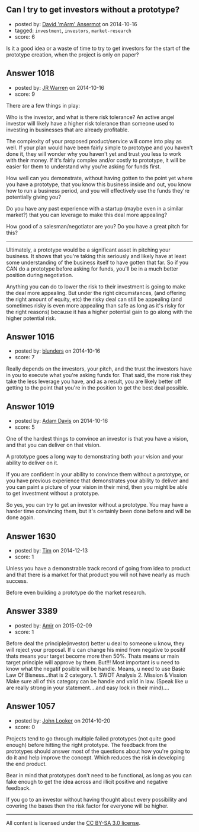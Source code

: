 ## Can I try to get investors without a prototype?

- posted by: [David 'mArm' Ansermot](https://stackexchange.com/users/412499/david-marm-ansermot) on 2014-10-16
- tagged: `investment`, `investors`, `market-research`
- score: 6

<p>Is it a good idea or a waste of time to try to get investors for the start of the prototype creation, when the project is only on paper?</p>



## Answer 1018

- posted by: [JR Warren](https://stackexchange.com/users/1866317/jr-warren) on 2014-10-16
- score: 9

<p>There are a few things in play:</p>

<p>Who is the investor, and what is there risk tolerance? An active angel investor will likely have a higher risk tolerance than someone used to investing in businesses that are already profitable.</p>

<p>The complexity of your proposed product/service will come into play as well. If your plan would have been fairly simple to prototype and you haven't done it, they will wonder why you haven't yet and trust you less to work with their money. If it's fairly complex and/or costly to prototype, it will be easier for them to understand why you're asking for funds first.</p>

<p>How well can you demonstrate, without having gotten to the point yet where you have a prototype, that you know this business inside and out, you know how to run a business period, and you will effectively use the funds they're potentially giving you?</p>

<p>Do you have any past experience with a startup (maybe even in a similar market?) that you can leverage to make this deal more appealing?</p>

<p>How good of a salesman/negotiator are you? Do you have a great pitch for this?</p>

<hr>

<p>Ultimately, a prototype would be a significant asset in pitching your business. It shows that you're taking this seriously and likely have at least some understanding of the business itself to have gotten that far. So if you CAN do a prototype before asking for funds, you'll be in a much better position during negotiation.</p>

<p>Anything you can do to lower the risk to their investment is going to make the deal more appealing.  But under the right circumstances, (and offering the right amount of equity, etc) the risky deal can still be appealing (and sometimes risky is even more appealing than safe as long as it's risky for the right reasons) because it has a higher potential gain to go along with the higher potential risk.</p>



## Answer 1016

- posted by: [blunders](https://stackexchange.com/users/216182/blunders) on 2014-10-16
- score: 7

<p>Really depends on the investors, your pitch, and the trust the investors have in you to execute what you're asking funds for. That said, the more risk they take the less leverage you have, and as a result, you are likely better off getting to the point that you're in the position to get the best deal possible.</p>



## Answer 1019

- posted by: [Adam Davis](https://stackexchange.com/users/2114/adam-davis) on 2014-10-16
- score: 5

<p>One of the hardest things to convince an investor is that you have a vision, and that you can deliver on that vision.</p>

<p>A prototype goes a long way to demonstrating both your vision and your ability to deliver on it.</p>

<p>If you are confident in your ability to convince them without a prototype, or you have previous experience that demonstrates your ability to deliver and you can paint a picture of your vision in their mind, then you might be able to get investment without a prototype.</p>

<p>So yes, you can try to get an investor without a prototype.  You may have a harder time convincing them, but it's certainly been done before and will be done again.</p>



## Answer 1630

- posted by: [Tim](https://stackexchange.com/users/6405/tim) on 2014-12-13
- score: 1

<p>Unless you have a demonstrable track record of going from idea to product and that there is a market for that product you will not have nearly as much success.  </p>

<p>Before even building a prototype do the market research.</p>



## Answer 3389

- posted by: [Amir](https://stackexchange.com/users/5761745/amir) on 2015-02-09
- score: 1

<p>Before deal the principle(investor) better u deal to someone u know, they will reject your proposal. If u can change his mind from negative to positif thats means your target become more then 50%.
Thats means ur main target principle will approve by them. But!!! Most important is u need to know what the negatif posible will be handle.
Means, u need to use Basic Law Of Bisness...that is 2 category.
1. SWOT Analysis
2. Mission &amp; Vission
Make sure all of this category can be handle and valid in law.
(Speak like u are really strong in your statement....and easy lock in their mind)....</p>



## Answer 1057

- posted by: [John Looker](https://stackexchange.com/users/5196682/john-looker) on 2014-10-20
- score: 0

<p>Projects tend to go through multiple failed prototypes (not quite good enough) before hitting the right prototype. The feedback from the prototypes should answer most of the questions about how you're going to do it and help improve the concept. Which reduces the risk in developing the end product.</p>

<p>Bear in mind that prototypes don't need to be functional, as long as you can fake enough to get the idea across and illicit positive and negative feedback.</p>

<p>If you go to an investor without having thought about every possibility and covering the bases then the risk factor for everyone will be higher.</p>




---

All content is licensed under the [CC BY-SA 3.0 license](https://creativecommons.org/licenses/by-sa/3.0/).
